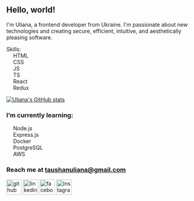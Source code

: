 ## Hello, world!

I'm Uliana, a frontend developer from Ukraine. I'm passionate about new technologies and creating secure, efficient, intuitive, and aesthetically pleasing software. 

Skills: <br/>
<img src="https://cdn.jsdelivr.net/gh/devicons/devicon/icons/html5/html5-plain.svg" style="width:1em; height:1em" /> HTML <br/>
<img src="https://cdn.jsdelivr.net/gh/devicons/devicon/icons/css3/css3-plain.svg" style="width:1em; height:1em" /> CSS <br/>
<img src="https://cdn.jsdelivr.net/gh/devicons/devicon/icons/javascript/javascript-plain.svg" style="width:1em; height:1em" /> JS <br/>
<img src="https://cdn.jsdelivr.net/gh/devicons/devicon/icons/typescript/typescript-plain.svg" style="width:1em; height:1em" /> TS <br/>
<img src="https://cdn.jsdelivr.net/gh/devicons/devicon/icons/react/react-original.svg" style="width:1em; height:1em" /> React <br/>
<img src="https://cdn.jsdelivr.net/gh/devicons/devicon/icons/redux/redux-original.svg" style="width:1em; height:1em" /> Redux 

[![Uliana's GitHub stats](https://github-readme-stats.vercel.app/api?username=ulianataushan&show_icons=true&theme=transparent)](https://github.com/ulianataushan/github-readme-stats)

### I’m currently learning: 
<img src="https://cdn.jsdelivr.net/gh/devicons/devicon/icons/nodejs/nodejs-plain.svg" style="width:1em; height:1em" /> Node.js <br/>
<img src="https://cdn.jsdelivr.net/gh/devicons/devicon/icons/express/express-original-wordmark.svg" style="height:1em;"/> Express.js <br/>
<img src="https://cdn.jsdelivr.net/gh/devicons/devicon/icons/docker/docker-plain.svg" style="width:1em; height:1em" /> Docker <br/>
<img src="https://cdn.jsdelivr.net/gh/devicons/devicon/icons/postgresql/postgresql-plain.svg" style="width:1em; height:1em" /> PostgreSQL <br/>
<img src="https://cdn.jsdelivr.net/gh/devicons/devicon/icons/amazonwebservices/amazonwebservices-original.svg" style="width:1em; height:1em" /> AWS 

### Reach me at taushanuliana@gmail.com 

[<img src='https://cdn.jsdelivr.net/npm/simple-icons@3.0.1/icons/github.svg' alt='github' height='40'>](https://github.com/ulianataushan)  [<img src='https://cdn.jsdelivr.net/npm/simple-icons@3.0.1/icons/linkedin.svg' alt='linkedin' height='40'>](https://www.linkedin.com/in/ulianataushan/)  [<img src='https://cdn.jsdelivr.net/npm/simple-icons@3.0.1/icons/facebook.svg' alt='facebook' height='40'>](https://www.facebook.com/ulianataushan)  [<img src='https://cdn.jsdelivr.net/npm/simple-icons@3.0.1/icons/instagram.svg' alt='instagram' height='40'>](https://www.instagram.com/ulianataushan/)  
